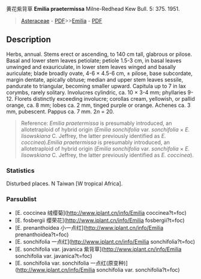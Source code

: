 黄花紫背草 **Emilia praetermissa** Milne-Redhead Kew Bull. 5: 375. 1951.

> [Asteraceae](http://www.iplant.cn/info/Asteraceae?t=foc) - [PDF](http://www.iplant.cn/foc/pdf/Asteraceae.pdf)>>[Emilia](http://www.iplant.cn/info/Emilia?t=foc) - [PDF](http://www.iplant.cn/foc/pdf/Emilia.pdf)

## Description

Herbs, annual. Stems erect or ascending, to 140 cm tall, glabrous or pilose. Basal and lower stem leaves petiolate; petiole 1.5-3 cm, in basal leaves unwinged and exauriculate, in lower stem leaves winged and basally auriculate; blade broadly ovate, 4-6 × 4.5-6 cm, ± pilose, base subcordate, margin dentate, apically obtuse; median and upper stem leaves sessile, pandurate to triangular, becoming smaller upward. Capitula up to 7 in lax corymbs, rarely solitary. Involucres cylindric, ca. 10 × 3-4 mm; phyllaries 9-12. Florets distinctly exceeding involucre; corollas cream, yellowish, or pallid orange, ca. 8 mm; lobes ca. 2 mm, tinged purple or orange. Achenes ca. 3 mm, pubescent. Pappus ca. 7 mm. 2*n* = 20.

> Reference: 
>*Emilia praetermissa* is presumably introduced, an allotetraploid of hybrid origin (*Emilia sonchifolia* var. *sonchifolia* × *E. lisowskiana* C. Jeffrey, the latter previously identified as *E. coccinea*).*Emilia praetermissa* is presumably introduced, an allotetraploid of hybrid origin (*Emilia sonchifolia* var. *sonchifolia* × *E. lisowskiana* C. Jeffrey, the latter previously identified as *E. coccinea*).

### Statistics
Disturbed places. N Taiwan [W tropical Africa].

### Parsublist

* [E.  coccinea  绒缨菊](http://www.iplant.cn/info/Emilia coccinea?t=foc)
* [E.  fosbergii  缨荣花](http://www.iplant.cn/info/Emilia fosbergii?t=foc)
* [E.  prenanthoidea  小一点红](http://www.iplant.cn/info/Emilia prenanthoidea?t=foc)
* [E.  sonchifolia  一点红](http://www.iplant.cn/info/Emilia sonchifolia?t=foc)
* [E.  sonchifolia var. javanica  紫背草](http://www.iplant.cn/info/Emilia sonchifolia var. javanica?t=foc)
* [E.  sonchifolia var. sonchifolia  一点红(原变种)](http://www.iplant.cn/info/Emilia sonchifolia var. sonchifolia?t=foc)
